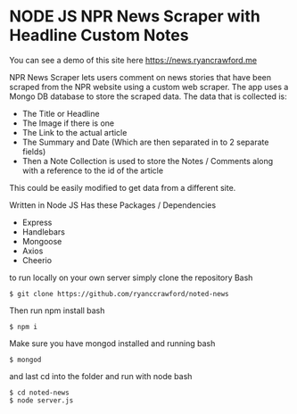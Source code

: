 # NODE JS NPR News Scraper with Headline Custom Notes 

You can see a demo of this site here https://news.ryancrawford.me

NPR News Scraper lets users comment on news stories that have been scraped from the NPR website using a custom web scraper.
The app uses a Mongo DB database to store the scraped data. The data that is collected is:
- The Title or Headline
- The Image if there is one
- The Link to the actual article
- The Summary and Date (Which are then separated in to 2 separate fields)
- Then a Note Collection is used to store the Notes / Comments along with a reference to the id of the article

This could be easily modified to get data from a different site. 

Written in Node JS
Has these Packages / Dependencies 
- Express
- Handlebars
- Mongoose
- Axios
- Cheerio

to run locally on your own server simply clone the repository
Bash
```
$ git clone https://github.com/ryanccrawford/noted-news
```

Then run npm install
bash
```
$ npm i
```

Make sure you have mongod installed and running
bash
```
$ mongod
```

and last cd into the folder and run with node
bash
```
$ cd noted-news
$ node server.js
```

